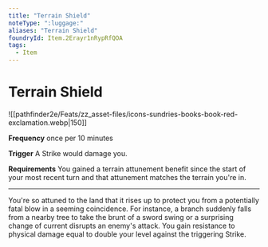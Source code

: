 ```yaml
---
title: "Terrain Shield"
noteType: ":luggage:"
aliases: "Terrain Shield"
foundryId: Item.2Erayr1nRypRfQOA
tags:
  - Item
---
```


# Terrain Shield
![[pathfinder2e/Feats/zz_asset-files/icons-sundries-books-book-red-exclamation.webp|150]]

**Frequency** once per 10 minutes

**Trigger** A Strike would damage you.

**Requirements** You gained a terrain attunement benefit since the start of your most recent turn and that attunement matches the terrain you're in.

* * *

You're so attuned to the land that it rises up to protect you from a potentially fatal blow in a seeming coincidence. For instance, a branch suddenly falls from a nearby tree to take the brunt of a sword swing or a surprising change of current disrupts an enemy's attack. You gain resistance to physical damage equal to double your level against the triggering Strike.

